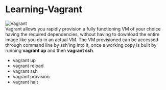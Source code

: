 # Learning-Vagrant

![Vagrant](http://tech.osteel.me/images/2015/01/25/vagrant.png)
<br/>Vagrant allows you rapidly provision a fully functioning VM of your choice having the required dependencies, without having to download the entire image like you do in an actual VM. The VM provisioned can be accessed through command line by ssh'ing into it, once a working copy is built by running **vagrant up** and then **vagrant ssh**. 

- vagrant up
- vagrant reload
- vagrant ssh
- vagrant provision
- vagrant halt
